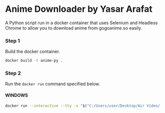 # Anime Downloader by Yasar Arafat
A Python script run in a docker container that uses Selenium and Headless Chrome to allow you to download anime from gogoanime.so easily.


### Step 1
Build the docker container.

```bash
docker build -t anime-py .
```

### Step 2
Run the `docker run` command specified below. 

#### WINDOWS
```bash
docker run --interactive --tty -v "$("C:/Users/user/Desktop/Air Video/!anime/"):/home" anime-py
```

